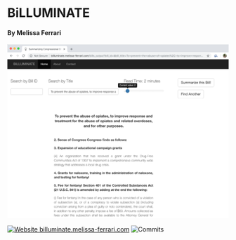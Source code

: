 # BiLLUMINATE

#### By Melissa Ferrari

<p align="center">
  <img src="images/billuminate-timeslider.png"" alt="Map Image" width="750"/>
</p>

[![Website billuminate.melissa-ferrari.com](https://img.shields.io/website-up-down-green-red/http/billuminate.melissa-ferrari.com/.svg?style=popout)](billuminate.melissa-ferrari.com) ![Commits](https://img.shields.io/github/commit-activity/m/mferrari3/billuminate.svg?style=popout)

